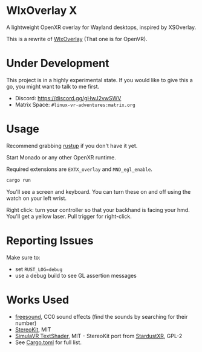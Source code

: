 # WlxOverlay X

A lightweight OpenXR overlay for Wayland desktops, inspired by XSOverlay.

This is a rewrite of [WlxOverlay](https://github.com/galister/WlxOverlay) (That one is for OpenVR).

# Under Development

This project is in a highly experimental state. If you would like to give this a go, you might want to talk to me first.

- Discord: https://discord.gg/gHwJ2vwSWV
- Matrix Space: `#linux-vr-adventures:matrix.org`

# Usage

Recommend grabbing [rustup](https://rustup.rs/) if you don't have it yet.

Start Monado or any other OpenXR runtime. 

Required extensions are `EXTX_overlay` and `MND_egl_enable`.

```sh
cargo run
```

You'll see a screen and keyboard. You can turn these on and off using the watch on your left wrist.

Right click: turn your controller so that your backhand is facing your hmd. You'll get a yellow laser. Pull trigger for right-click.

# Reporting Issues

Make sure to:
- set `RUST_LOG=debug`
- use a debug build to see GL assertion messages

# Works Used
- [freesound](https://freesound.org/), CC0 sound effects (find the sounds by searching for their number)
- [StereoKit](https://stereokit.net/), MIT
- [SimulaVR TextShader](https://github.com/SimulaVR/Simula/blob/82256ba4c9c933e85f41c3e0aa429314d7275228/addons/godot-haskell-plugin/TextShader.tres), MIT - StereoKit port from [StardustXR](https://github.com/StardustXR/server/blob/main/src/wayland/shaders/shader_unlit_simula.sks), GPL-2
- See [Cargo.toml](https://github.com/galister/wlx-overlay-x/blob/main/Cargo.toml) for full list.
